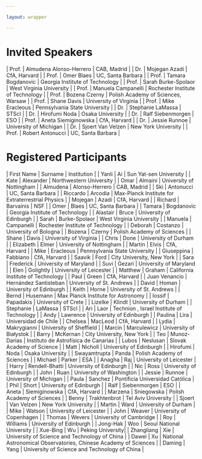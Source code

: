```yaml
---

layout: wrapper

---
```


# Invited Speakers

| Prof. | Almudena Alonso-Herrero  | CAB, Madrid                        |
| Dr.   | Mojegan Azadi            | CfA,  Harvard                      |
| Prof. | Omer Blaes               | UC, Santa Barbara                  |
| Prof. | Tamara Bogdanovic        | Georgia Institute of Technology    |
| Prof. | Sarah Burke-Spolaor      | West Virginia University           |
| Prof. | Manuela Campanelli       | Rochester Institute of Technology  |
| Prof. | Bozena Czerny            | Polish Academy of Sciences, Warsaw |
| Prof. | Shane Davis              | University of Virginia             |
| Prof. | Mike Eracleous           | Pennsylvania State University      |
| Dr.   | Stephanie LaMassa        | STScI                              |
| Dr.   | Hirofumi Noda            | Osaka University                   |
| Dr.   | Ralf Siebenmorgen        | ESO                                |
| Prof. | Aneta Siemiginowska      | CfA,  Harvard                      |
| Dr.   | Jessie Runnoe            | University of Michigan             |
| Dr.   | Sjoert Van Velzen        | New York University                |
| Prof. | Robert Antonucci         | UC, Santa Barbara                  |

# Registered Participants

| First Name       | Surname                     |  Institution   |
| Yanli	              | Ai                                |  Sun Yat-sen University | 
| Kate	              | Alexander                      | Northwestern University |
| Omar	              | Almaini                          | University of Nottingham |
| Almudena        | Alonso-Herrero             | CAB, Madrid |
| Ski	                  | Antonucci                      | UC, Santa Barbara |
| Riccardo	      | Arcodia                          | Max-Planck Institute for Extraterrestrial Physics |
| Mojegan	      | Azadi                             | CfA, Harvard | 
| Richard	          | Barvainis                        | NSF |
| Omer	              | Blaes                               | UC, Santa Barbara |
| Tamara             | Bogdanovic                     | Georgia Institute of Technology    |
| Alastair             | Bruce                             | University of Edinburgh |
| Sarah	               | Burke-Spolaor               | West Virginia University   |
| Manuela            | Campanelli                    | Rochester Institute of Technology  |
| Deborah            | Costanzo                      | University of Bologna |
| Bozena	           | Czerny                         | Polish Academy of Sciences |
| Shane                | Davis                           | University of Virginia |
| Chris	               | Done                          | University of Durham |
| Elizabeth	       | Elmer                         | University of Nottingham |
| Martin	           |  Elvis                          | CfA, Harvard | 
| Mike	               | Eracleous                   | Pennsylvania State University  |
| Giuseppina       | Fabbiano                    | CfA, Harvard |
| Saavik	           | Ford                         | City University, New York |
| Sara	               | Frederick                   | University of Maryland | 
| Suvi	               | Gezari                      | University of Maryland | 
| Elen	               | Golightly                         | University of Leicester | 
| Matthew	       | Graham                            | California Institute of Technology |
| Paul	               | Green                               | CfA, Harvard |
| Juan Venancio   | Hernández  Santisteban  | University of St. Andrews |
| David                | Homan                            | University of Edinburgh |
| Keith	               | Horne                              | University of St. Andrews |
| Bernd	               | Husemann                       | Max Planck Institute for Astronomy |
| Iossif	               | Papadakis                        | University of Crete |
| Lizelke	           | Klindt                              | University of Durham |
| Stephanie	       | LaMassa                          | STScI |
| Ari	                   | Laor                                | Technion , Israel Institute of Technology | 
| Andy	               | Lawrence                         | University of Edinburgh |
| Paulina	           | Lira                                 |  Universidad de Chile |
| Chelsea	           | MacLeod                         | CfA, Harvard |
| Lydia	               | Makrygianni                    | University of Sheffield |
| Marcin              | Marculewicz                    | University of Białystok |
| Barry	               | McKernan                        | City University, New York |
| Teo                   | Munoz-Darias                 | Instituto de Astrofísica de Canarias |
| Lubos               | Neslusan                        | Slovak Academy of Science |
| Matt	               |  Nicholl                          | University of Edinburgh |
| Hirofumi           |	Noda                            | Osaka University |
| Swayamtrupta   | 	Panda                          | Polish Academy of Sciences |
| Michael            | 	Parker                         | ESA |
| Anagha             |  	Raj                               | University of Leicester |
| Harry                | 	Rendell-Bhatti             | University of Edinburgh |
| Nic                   | 	Ross                            | University of Edinburgh |
| John	             |     Ruan                            | University of Washington |
| Jessie              | 	Runnoe                       | University of Michigan |
| Paula	             | Sanchez                           | Pontificia Universidad Católica |
| Phil	             | Short                               | University of Edinburgh |
| Ralf	             | Siebenmorgen                | ESO                | 
| Aneta              | Siemiginowska               | CfA,  Harvard | 
| Marzena          | Sniegowska                    |  Polish Academy of Sciences |
| Benny              | Trakhtenbrot                   | Tel Aviv University | 
| Sjoert              | Van Velzen                      | New York University |
| Martin             | Ward                                | University of Durham |
| Mike               | Watson                           | University of Leicester |
| John                | Weaver                          | University of Copenhagen |
| Thomas	         | Wevers                          | University of Cambridge | 
| Roy                 | Williams                      | University of Edinburgh | 
| Jong-Hak        | Woo                             | Seoul National University | 
| Xue-Bing	        | Wu                            | Peking University|
| Zhangliang	 |  Xie                                | University of Science and Technology of China | 
| Dawei              |	Xu                         | National Astronomical Observatories, Chinese Academy of Sciences |
| Daming          | Yang	                    | University of Science and Technology of China |

